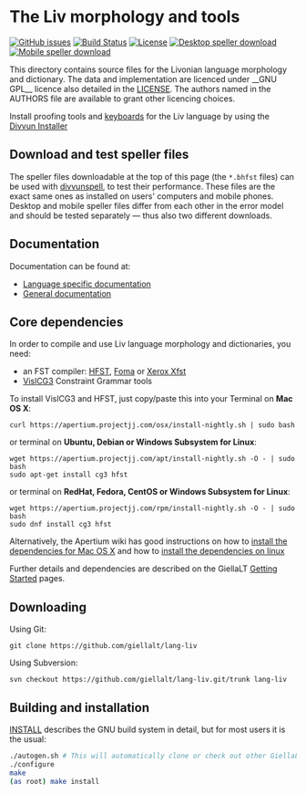 The Liv morphology and tools
============================

[![GitHub issues](https://img.shields.io/github/issues-raw/giellalt/lang-liv)](https://github.com/giellalt/lang-liv/issues)
[![Build Status](https://divvun-tc.thetc.se/api/github/v1/repository/giellalt/lang-liv/main/badge.svg)](https://github.com/giellalt/lang-liv/actions)
[![License](https://img.shields.io/github/license/giellalt/lang-liv)](https://github.com/giellalt/lang-liv/blob/main/LICENSE)
[![Desktop speller download](https://img.shields.io/badge/download%40latest-desktop--bhfst-brightgreen)](https://pahkat.uit.no/main/download/speller-liv?platform=desktop&channel=nightly)
[![Mobile speller download](https://img.shields.io/badge/download%40latest-mobile--bhfst-brightgreen)](https://pahkat.uit.no/main/download/speller-liv?platform=mbile&channel=nightly)

This directory contains source files for the Livonian language
morphology and dictionary. The data and implementation are licenced
under \_\_GNU GPL\_\_ licence also detailed in the
[LICENSE](https://github.com/giellalt/lang-liv/blob/main/LICENSE). The
authors named in the AUTHORS file are available to grant
other licencing choices.

Install proofing tools and [keyboards](https://github.com/giellalt/keyboard-liv)
for the Liv language by using the [Divvun Installer](http://divvun.no)

Download and test speller files
-------------------------------

The speller files downloadable at the top of this page (the `*.bhfst` files) can
be used with [divvunspell](https://github.com/divvun/divvunspell), to test their
performance. These files are the exact same ones as installed on users' computers
and mobile phones. Desktop and mobile speller files differ from each other in the
error model and should be tested separately — thus also two different downloads.

Documentation
-------------

Documentation can be found at:

- [Language specific documentation](https://giellalt.github.io/lang-liv/)
- [General documentation](https://giellalt.github.io/)

Core dependencies
-----------------

In order to compile and use Liv language morphology and
dictionaries, you need:

- an FST compiler: [HFST](https://github.com/hfst/hfst), [Foma](https://github.com/mhulden/foma) or [Xerox Xfst](https://web.stanford.edu/~laurik/fsmbook/home.html)
- [VislCG3](https://visl.sdu.dk/svn/visl/tools/vislcg3/trunk) Constraint Grammar tools

To install VislCG3 and HFST, just copy/paste this into your Terminal on **Mac OS X**:

```
curl https://apertium.projectjj.com/osx/install-nightly.sh | sudo bash
```

or terminal on **Ubuntu, Debian or Windows Subsystem for Linux**:

```
wget https://apertium.projectjj.com/apt/install-nightly.sh -O - | sudo bash
sudo apt-get install cg3 hfst
```

or terminal on **RedHat, Fedora, CentOS or Windows Subsystem for Linux**:

```
wget https://apertium.projectjj.com/rpm/install-nightly.sh -O - | sudo bash
sudo dnf install cg3 hfst
```

Alternatively, the Apertium wiki has good instructions on how to [install the dependencies for Mac
OS X](https://wiki.apertium.org/wiki/Apertium_on_Mac_OS_X) and how to [install
the dependencies on
linux](https://wiki.apertium.org/wiki/Installation_of_grammar_libraries)

Further details and dependencies are described on the GiellaLT [Getting Started](https://giellalt.uit.no/infra/GettingStarted.html) pages.

Downloading
-----------

Using Git:
```
git clone https://github.com/giellalt/lang-liv
```

Using Subversion:
```
svn checkout https://github.com/giellalt/lang-liv.git/trunk lang-liv
```

Building and installation
-------------------------

[INSTALL](https://github.com/giellalt/lang-liv/blob/main/INSTALL)
describes the GNU build system in detail, but for most users it is the usual:

```sh
./autogen.sh # This will automatically clone or check out other GiellaLT dependencies
./configure
make
(as root) make install
```
